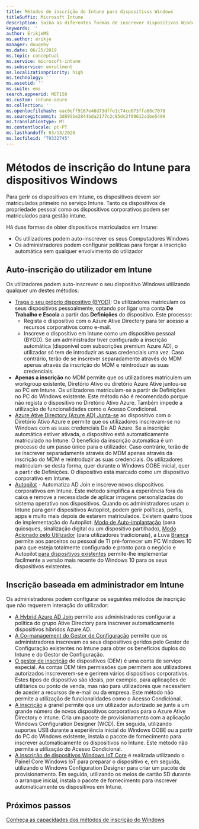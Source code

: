 ```yaml
---
title: Métodos de inscrição do Intune para dispositivos Windows
titleSuffix: Microsoft Intune
description: Saiba as diferentes formas de inscrever dispositivos Windows em Intune
keywords: ''
author: ErikjeMS
ms.author: erikje
manager: dougeby
ms.date: 06/25/2019
ms.topic: conceptual
ms.service: microsoft-intune
ms.subservice: enrollment
ms.localizationpriority: high
ms.technology: ''
ms.assetid: ''
ms.suite: ems
search.appverid: MET150
ms.custom: intune-azure
ms.collection: ''
ms.openlocfilehash: eac0eff9167e46d73dffe1c74ce073ffa68c7070
ms.sourcegitcommit: 3d895be2844bda2177c2c85dc2f09612a1be5490
ms.translationtype: MT
ms.contentlocale: pt-PT
ms.lasthandoff: 03/13/2020
ms.locfileid: "79332745"
---
```

# <a name="intune-enrollment-methods-for-windows-devices"></a>Métodos de inscrição do Intune para dispositivos Windows

Para gerir os dispositivos em Intune, os dispositivos devem ser matriculados primeiro no serviço Intune. Tanto os dispositivos de propriedade pessoal como os dispositivos corporativos podem ser matriculados para gestão intune. 

Há duas formas de obter dispositivos matriculados em Intune:
- Os utilizadores podem auto-inscrever os seus Computadores Windows 
- Os administradores podem configurar políticas para forçar a inscrição automática sem qualquer envolvimento do utilizador

## <a name="user-self-enrollment-in-intune"></a>Auto-inscrição do utilizador em Intune

Os utilizadores podem auto-inscrever o seu dispositivo Windows utilizando qualquer um destes métodos:

- [Traga o seu próprio dispositivo (BYOD)](https://docs.microsoft.com/user-help/enroll-windows-10-device): Os utilizadores matriculam os seus dispositivos pessoalmente, optando por ligar uma conta **De Trabalho e Escola** a partir das **Definições** do dispositivo. Este processo:
  - Regista o dispositivo com o Azure Ative Directory para ter acesso a recursos corporativos como e-mail.
  - Inscreve o dispositivo em Intune como um dispositivo pessoal (BYOD).
Se um administrador tiver configurado a inscrição automática (disponível com subscrições premium Azure AD), o utilizador só tem de introduzir as suas credenciais uma vez. Caso contrário, terão de se inscrever separadamente através do MDM apenas através da inscrição do MDM e reintroduzir as suas credenciais.  
- **Apenas a inscrição** no MDM permite que os utilizadores matriculem um workgroup existente, Diretório Ativo ou diretório Azure Ative juntou-se ao PC em Intune. Os utilizadores matriculam-se a partir de Definições no PC do Windows existente. Este método não é recomendado porque não regista o dispositivo no Diretório Ativo Azure. Também impede a utilização de funcionalidades como o Acesso Condicional.
- [Azure Ative Directory (Azure AD) Junta-se](https://docs.microsoft.com/azure/active-directory/user-help/user-help-join-device-on-network) ao dispositivo com o Diretório Ativo Azure e permite que os utilizadores inscrevam-se no Windows com as suas credenciais De AD Azure. Se a inscrição automática estiver ativada, o dispositivo está automaticamente matriculado no Intune. O benefício da inscrição automática é um processo de um passo único para o utilizador. Caso contrário, terão de se inscrever separadamente através do MDM apenas através da inscrição do MDM e reintroduzir as suas credenciais. Os utilizadores matriculam-se desta forma, quer durante o Windows OOBE inicial, quer a partir de Definições. O dispositivo está marcado como um dispositivo corporativo em Intune.
- [Autopilot](enrollment-autopilot.md) - Automatiza AD Join e inscreve novos dispositivos corporativos em Intune. Este método simplifica a experiência fora da caixa e remove a necessidade de aplicar imagens personalizadas do sistema operativo nos dispositivos. Quando os administradores usam o Intune para gerir dispositivos Autopilot, podem gerir políticas, perfis, apps e muito mais depois de estarem matriculados.  Existem quatro tipos de implementação do Autopilot: [Modo de Auto-implantação](https://docs.microsoft.com/windows/deployment/windows-autopilot/self-deploying) (para quiosques, sinalização digital ou um dispositivo partilhado), [Modo Acionado pelo Utilizador](https://docs.microsoft.com/windows/deployment/windows-autopilot/user-driven) (para utilizadores tradicionais), a Luva [Branca](https://docs.microsoft.com/windows/deployment/windows-autopilot/white-glove) permite aos parceiros ou pessoal de TI pré-fornecer um PC Windows 10 para que esteja totalmente configurado e pronto para o negócio e Autopilot [para dispositivos existentes](https://docs.microsoft.com/windows/deployment/windows-autopilot/existing-devices) permite-lhe implementar facilmente a versão mais recente do Windows 10 para os seus dispositivos existentes.

## <a name="administrator-based-enrollment-in-intune"></a>Inscrição baseada em administrador em Intune

Os administradores podem configurar os seguintes métodos de inscrição que não requerem interação do utilizador:

- [A Hybrid Azure AD Join](https://docs.microsoft.com/windows/client-management/mdm/enroll-a-windows-10-device-automatically-using-group-policy) permite aos administradores configurar a política do grupo Ative Directory para inscrever automaticamente dispositivos híbridos Azure AD.
- [A Co-management do Gestor de Configuração](https://docs.microsoft.com/configmgr/comanage/overview) permite que os administradores inscrevam os seus dispositivos geridos pelo Gestor de Configuração existentes no Intune para obter os benefícios duplos do Intune e do Gestor de Configuração.
- [O gestor de inscrição](device-enrollment-manager-enroll.md) de dispositivos (DEM) é uma conta de serviço especial. As contas DEM têm permissões que permitem aos utilizadores autorizados inscreverem-se e gerirem vários dispositivos corporativos. Estes tipos de dispositivo são ideais, por exemplo, para aplicações de utilitários ou ponto de venda, mas não para utilizadores que necessitem de aceder a recursos de e-mail ou da empresa. Este método não permite a utilização de funcionalidades como o Acesso Condicional. 
- [A inscrição](windows-bulk-enroll.md) a granel permite que um utilizador autorizado se junte a um grande número de novos dispositivos corporativos para o Azure Ative Directory e intune. Cria um pacote de provisionamento com a aplicação Windows Configuration Designer (WCD). Em seguida, utilizando suportes USB durante a experiência inicial do Windows OOBE ou a partir do PC do Windows existente, instala o pacote de fornecimento para inscrever automaticamente os dispositivos no Intune. Este método não permite a utilização do Acesso Condicional.
- [A inscrição de dispositivos Windows IoT Core](https://docs.microsoft.com/windows/iot-core/manage-your-device/intunedeviceenrollment) é realizada utilizando o Painel Core Windows IoT para preparar o dispositivo e, em seguida, utilizando o Windows Configuration Designer para criar um pacote de provisionamento. Em seguida, utilizando os meios de cartão SD durante o arranque inicial, instala o pacote de fornecimento para inscrever automaticamente os dispositivos em Intune.

## <a name="next-steps"></a>Próximos passos

[Conheça as capacidades dos métodos de inscrição do Windows](enrollment-method-capab.md)
